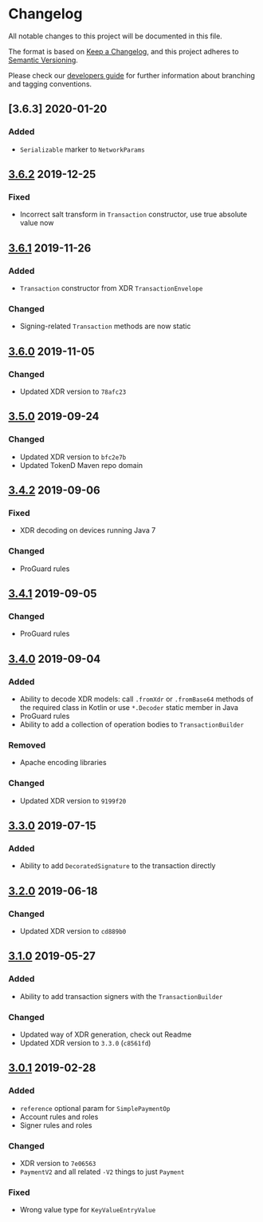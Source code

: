 # Changelog
All notable changes to this project will be documented in this file.

The format is based on [Keep a Changelog](https://keepachangelog.com/en/1.0.0/),
and this project adheres to [Semantic Versioning](https://semver.org/spec/v2.0.0.html).

Please check our [developers guide](https://gitlab.com/tokend/developers-guide)
for further information about branching and tagging conventions.

## [3.6.3] 2020-01-20

### Added
- `Serializable` marker to `NetworkParams`

## [3.6.2] 2019-12-25

### Fixed
- Incorrect salt transform in `Transaction` constructor, use
true absolute value now

## [3.6.1] 2019-11-26

### Added
- `Transaction` constructor from XDR `TransactionEnvelope`

### Changed
- Signing-related `Transaction` methods are now static

## [3.6.0] 2019-11-05

### Changed
- Updated XDR version to `78afc23`

## [3.5.0] 2019-09-24

### Changed
- Updated XDR version to `bfc2e7b`
- Updated TokenD Maven repo domain

## [3.4.2] 2019-09-06

### Fixed
- XDR decoding on devices running Java 7

### Changed
- ProGuard rules

## [3.4.1] 2019-09-05

### Changed
- ProGuard rules

## [3.4.0] 2019-09-04

### Added
- Ability to decode XDR models: call `.fromXdr` or `.fromBase64` methods
of the required class in Kotlin or use `*.Decoder` static member in Java
- ProGuard rules
- Ability to add a collection of operation bodies to
`TransactionBuilder`

### Removed
- Apache encoding libraries

### Changed
- Updated XDR version to `9199f20`

## [3.3.0] 2019-07-15

### Added
- Ability to add `DecoratedSignature` to the transaction directly

## [3.2.0] 2019-06-18

### Changed
- Updated XDR version to `cd889b0`

## [3.1.0] 2019-05-27

### Added
- Ability to add transaction signers with the `TransactionBuilder`

### Changed
- Updated way of XDR generation, check out Readme
- Updated XDR version to `3.3.0` (`c8561fd`)

## [3.0.1] 2019-02-28

### Added
- `reference` optional param for `SimplePaymentOp`
- Account rules and roles
- Signer rules and roles

### Changed
- XDR version to `7e06563`
- `PaymentV2` and all related `-V2` things to just `Payment`

### Fixed
- Wrong value type for `KeyValueEntryValue`

[3.0.1]: https://github.com/tokend/kotlin-wallet/compare/1.0.13...3.0.1
[3.1.0]: https://github.com/tokend/kotlin-wallet/compare/3.0.1...3.1.0
[3.2.0]: https://github.com/tokend/kotlin-wallet/compare/3.1.0...3.2.0
[3.3.0]: https://github.com/tokend/kotlin-wallet/compare/3.2.0...3.3.0
[3.4.0]: https://github.com/tokend/kotlin-wallet/compare/3.3.0...3.4.0
[3.4.1]: https://github.com/tokend/kotlin-wallet/compare/3.4.0...3.4.1
[3.4.2]: https://github.com/tokend/kotlin-wallet/compare/3.4.1...3.4.2
[3.5.0]: https://github.com/tokend/kotlin-wallet/compare/3.4.2...3.5.0
[3.6.0]: https://github.com/tokend/kotlin-wallet/compare/3.5.0...3.6.0
[3.6.1]: https://github.com/tokend/kotlin-wallet/compare/3.6.0...3.6.1
[3.6.2]: https://github.com/tokend/kotlin-wallet/compare/3.6.1...3.6.2
[Unreleased]: https://github.com/tokend/kotlin-wallet/compare/3.6.2...HEAD
